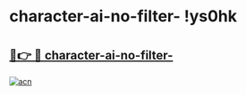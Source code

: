 # character-ai-no-filter- !ys0hk

# <h2><a href="https://ho510s.esa.edu.pl?title=character-ai-no-filter-&ref=ys0hk">🔗👉 🔴 character-ai-no-filter-</a></h2>

[![acn](https://github.com/user-attachments/assets/0f9c940e-d8b0-45ae-aac7-cd30a18b3e1c)](https://ho510s.esa.edu.pl?title=character-ai-no-filter-&ref=ys0hk)

